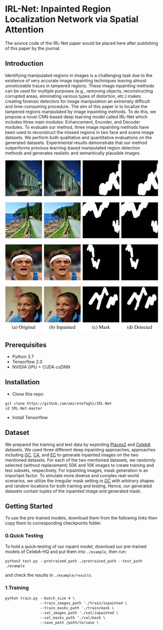 **IRL-Net: Inpainted Region Localization Network via Spatial Attention**
=======================================================================
The source code of the IRL-Net paper would be placed here after publishing of this paper by the journal.

**Introduction**
------------------------------------------------------------------------------------------------
Identifying manipulated regions in images is a challenging task due to the existence of very accurate image inpainting techniques leaving almost unnoticeable traces in tampered regions. These image inpainting methods can be used for multiple purposes (e.g., removing objects, reconstructing corrupted areas, eliminating various types of distortion, etc.) makes creating forensic detectors for image manipulation an extremely difficult and time-consuming procedure. The aim of this paper is to localize the tampered regions manipulated by  image inpainting methods.  To do this, we propose a novel CNN-based deep learning model called IRL-Net which includes three main modules: Enhancement, Encoder, and Decoder modules. To evaluate our method, three image inpainting methods have been used to reconstruct the missed regions in two face and scene image datasets. We perform both qualitative and quantitative evaluations on the generated datasets. Experimental results demonstrate that our method outperforms previous learning-based manipulated region detection methods and generates realistic and semantically plausible images.

![image](IRL-Net.png)

Prerequisites
---------------------------------
* Python 3.7
* Tensorflow 2.0
* NVIDIA GPU + CUDA cuDNN

Installation
---------------------------------
* Clone this repo:
```
git clone https://github.com/amiretefaghi/IRL-Net
cd IRL-Net-master
```
* Install Tensorflow

Dataset
---------------------------------
We prepared the training and test data by exploiting [Places2](http://places2.csail.mit.edu/download.html) and [CelebA](https://mmlab.ie.cuhk.edu.hk/projects/CelebA.html) datasets. We used three different deep inpainting approaches, approaches including [GC](https://ieeexplore.ieee.org/stamp/stamp.jsp?arnumber=9010689), [CA](https://openaccess.thecvf.com/content_cvpr_2018/papers/Yu_Generative_Image_Inpainting_CVPR_2018_paper.pdf), and [EC](https://arxiv.org/abs/1901.00212) to generate inpainted images on the two mentioned datasets. For each of the two mentioned datasets, we randomly selected (without replacement) 50K and 10K images to create training and test subsets, respectively. For inpainting images, mask generation is an important factor. To simulate more diverse and complex real-world scenarios, we utilize the irregular mask setting in [GC](https://ieeexplore.ieee.org/stamp/stamp.jsp?arnumber=9010689) with arbitrary shapes and random locations for both training and testing. Hence, our generated datasets contain tuples of the inpainted image and generated mask.

Getting Started
--------------------------
To use the pre-trained models, download them from the following links then copy them to corresponding checkpoints folder.


### 0.Quick Testing
To hold a quick-testing of our inpaint model, download our pre-trained models of CelebA-HQ and put them into `./example`, then run:
```
python3 test.py --pretrained_path ./pretrained_path --test_path ./example
```
and check the results in `./example/results`.

### 1.Training 

```
python train.py --batch_size 4 \
                --train_images_path './train/inpainted \
                --train_masks_path './train/mask \
                --val_images_path './val/inpainted \
                --val_masks_path './val/mask \
                --save_path /path/to/save \
``` 


